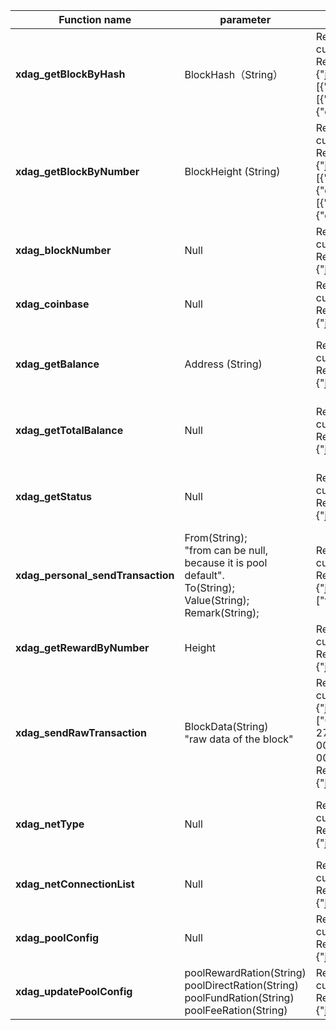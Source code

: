 | Function name                     | parameter                                                    | example                                                      | describe                                              |
|-----------------------------------| ------------------------------------------------------------ | ------------------------------------------------------------ | ----------------------------------------------------- |
| **xdag_getBlockByHash**           | BlockHash（String）                                          | Req:  <br />curl http://127.0.0.1:10001/ -s -X POST -H "Content-Type: application/json" --data "{\"jsonrpc\":\"2.0\",\"method\":\"xdag_getBlockByHash\",\"params\":[\"K/SSa8tdBR68IPdf7ArdWVNbJonW+kkR\"],\"id\":1}"   <br />Resp:  <br />{"jsonrpc":"2.0","id":1,"result":{"height":5,"balance":"0.000000000","blockTime":1652541119999,"timeStamp":1692202106879,"state":"Main","hash":"17c7ff3cb08b76b41149fad689265b5359dd0aec5ff720bc1e055dcb6b92f42b","address":"K/SSa8tdBR68IPdf7ArdWVNbJonW+kkR","remark":"XdagJ","diff":"0x227e96893d","type":"Main","flags":"3f","refs":[{"direction":2,"address":"K/SSa8tdBR68IPdf7ArdWVNbJonW+kkR","hashlow":"00000000000000001149fad689265b5359dd0aec5ff720bc1e055dcb6b92f42b","amount":"0.000000000"},{"direction":1,"address":"MzJG2KZdVOM16EmvDTZ8diuDlW0BScOc","hashlow":"00000000000000009cc349016d95832b767c360daf49e835e3545da6d8463233","amount":"0.000000000"}],"transactions":[{"direction":2,"hashlow":"00000000000000001149fad689265b5359dd0aec5ff720bc1e055dcb6b92f42b","address":"K/SSa8tdBR68IPdf7ArdWVNbJonW+kkR","amount":"1024.000000000","time":1652541119999,"remark":"XdagJ"},{"direction":1,"hashlow":"0000000000000000a040e909b697cfa5062a968f8acf9f00bb74520644e37455","address":"VXTjRAZSdLsAn8+Kj5YqBqXPl7YJ6UCg","amount":"1024.000000000","time":1652544234516,"remark":""}]}} | Enter blockhash  to return the block information      |
| **xdag_getBlockByNumber**         | BlockHeight  (String)                                        | Req:  <br />curl http://127.0.0.1:10001/ -s -X POST -H "Content-Type: application/json" --data "{\"jsonrpc\":\"2.0\",\"method\":\"xdag_blockNumber\",\"params\":[],\"id\":1}"  <br />Resp: <br />{"jsonrpc":"2.0","id":1,"result":{"height":6,"balance":"0.000000000","blockTime":1652541375999,"timeStamp":1692202369023,"state":"Main","hash":"b6d9ae965c74b53ae521e9149fade12d82366ed3b6aed65282100c6e8e59c5d9","address":"2cVZjm4MEIJS1q620242gi3hrZ8U6SHl","remark":"XdagJ","diff":"0x23e5005c0a","type":"Main","flags":"3f","refs":[{"direction":2,"address":"2cVZjm4MEIJS1q620242gi3hrZ8U6SHl","hashlow":"0000000000000000e521e9149fade12d82366ed3b6aed65282100c6e8e59c5d9","amount":"0.000000000"},{"direction":1,"address":"K/SSa8tdBR68IPdf7ArdWVNbJonW+kkR","hashlow":"00000000000000001149fad689265b5359dd0aec5ff720bc1e055dcb6b92f42b","amount":"0.000000000"},{"direction":1,"address":"3asjCLlpKDXzRzHjrS5FjlHJtNkpziLt","hashlow":"0000000000000000ed22ce29d9b4c9518e452eade33147f3352869b90823abdd","amount":"0.000000000"}],"transactions":[{"direction":2,"hashlow":"0000000000000000e521e9149fade12d82366ed3b6aed65282100c6e8e59c5d9","address":"2cVZjm4MEIJS1q620242gi3hrZ8U6SHl","amount":"1024.000000000","time":1652541375999,"remark":"XdagJ"},{"direction":1,"hashlow":"0000000000000000da8fe5e906dd98d34b64fb26139d1b8845acd9b461b2a8e5","address":"5aiyYbTZrEWIG50TJvtkS9OY3Qbp5Y/a","amount":"1024.000000000","time":1652544234518,"remark":""}]}} | Enter block height to return block information        |
| **xdag_blockNumber**              | Null                                                         | Req:  <br />curl http://127.0.0.1:10001/ -s -X POST -H "Content-Type: application/json" --data "{\"jsonrpc\":\"2.0\",\"method\":\"xdag_blockNumber\",\"params\":[],\"id\":1}" <br />Resp: <br />{"jsonrpc":"2.0","id":1,"result":"5"} | Used to return the current main block height          |
| **xdag_coinbase**                 | Null                                                         | Req:  <br />curl http://127.0.0.1:10001/ -s -X POST -H "Content-Type: application/json" --data "{\"jsonrpc\":\"2.0\",\"method\":\"xdag_coinbase\",\"params\":[],\"id\":1}"  <br />Resp:  <br />{"jsonrpc":"2.0","id":1,"result":"K5q0ews/ma110QLUzePetOdU+EwYKrud"} | Used to return the current pool miner                 |
| **xdag_getBalance**               | Address  (String)                                            | Req:  <br />curl http://127.0.0.1:10001/ -s -X POST -H "Content-Type: application/json" --data "{\"jsonrpc\":\"2.0\",\"method\":\"xdag_getBalance\",\"params\":[\"K5q0ews/ma110QLUzePetOdU+EwYKrud\"],\"id\":1}"  <br />Resp:  <br />{"jsonrpc":"2.0","id":1,"result":"1024.000000000"} | Enter an address to return the balance of the address |
| **xdag_getTotalBalance**          | Null                                                         | Req:  <br />curl http://127.0.0.1:10001/ -s -X POST -H "Content-Type: application/json" --data "{\"jsonrpc\":\"2.0\",\"method\":\"xdag_getTotalBalance\",\"params\":[],\"id\":1}"  <br />Resp:  <br />{"jsonrpc":"2.0","id":1,"result":"5120.000000000"} | Used to return the current balance of this pool       |
| **xdag_getStatus**                | Null                                                         | Req:  <br />curl http://127.0.0.1:10001/ -s -X POST -H "Content-Type: application/json" --data "{\"jsonrpc\":\"2.0\",\"method\":\"xdag_getStatus\",\"params\":[],\"id\":1}"  <br />Resp:  <br />{"jsonrpc":"2.0","id":1,"result":{"nblock":"410","totalNblocks":"410","nmain":"355","totalNmain":"355","curDiff":"0x8cdcc571bb0","netDiff":"0x8cdcc571bb0","hashRateOurs":"4.6310760077049364E-15","hashRateTotal":"4.6310760077049364E-15","ourSupply":"363520.000000000","netSupply":"363520.000000000"}} | Used to return the status of the XDAG network         |
| **xdag_personal_sendTransaction** | From(String);   <br />"from can be null, because it is pool default". <br />To(String);   <br />  Value(String); Remark(String); | Req: <br />curl http://127.0.0.1:10001/ -s -X POST -H "Content-Type: application/json" --data "{\"jsonrpc\":\"2.0\",\"method\":\"xdag_personal_sendTransaction\",\"params\":[{\"to\":\"K5q0ews/ma110QLUzePetOdU+EwYKrud\",\"value\": \"100\",\"remark\":\"test\"},\"password\"],\"id\":1}"  #replace password  <br />Resp:  <br />{"jsonrpc":"2.0","id":1,"result":["vdRhmOwyMnZGWa175jIeGM8wRKxFD4R8","5OzeDiBqW3B6mtTeETgtR3WaVMKtB4+1","XUpG7kNvo+Ry0NYdPXSZCosaKdA2DfyR","byoUkvt9Y3jOLHjNpoiAJiwNT5ERSo+D","/7Fbib4Q/hONloUxX0lFNr28zEGdzOFp","9ECM/iCC9llyMfESZqDujftpkACcvR3R","eYi9z1vmNHNQqsXyXnzeq/gUlS7//WhQ","srN4XT6jPIrBWZ+OZZRydE/0bqZavjQZ","iXekUXBKRhuPWou7ChFZAmyrHEOfFVuI","LHhaVsyA8BSdumNlxTJ4o5j+I1IyeXj2"]} | Used to transfer from pool to other address           |
| **xdag_getRewardByNumber**        | Height                                                       | Req: <br />curl http://127.0.0.1:10001/ -s -X POST -H "Content-Type: application/json" --data "{\"jsonrpc\":\"2.0\",\"method\":\"xdag_getRewardByNumber\",\"params\":[\"1000\"],\"id\":1}"  <br />Resp:  <br />{"jsonrpc":"2.0","id":1,"result":"1024.000000000"} | Used to return the reward of some height              |
| **xdag_sendRawTransaction**       | BlockData(String) <br /> "raw data of the block"             | Req:  <br />curl http://127.0.0.1:10001/ -s -X POST -H "Content-Type: application/json" --data "  <br /> {\"jsonrpc\":\"2.0\",\"method\":\"xdag_sendRawTransaction\",\"params\":  <br />[\"00000000000000002863550000000000feffed9d7d01000000000000000000005d453264dfe0f2dcd0b09fff8db233af668bf7aa873176470000000064000000defb03f1a99ce1498f19afa5b0c752d5409bb2fdc4e087e10000000064000000506bc1dc099358e5137292f4efdd57e400f29ba5132aa5d12b18dac1c1f6aaba12dfa82f55245fb4a8a8ddbbe2eb970f80347741ff0907e8844630004981eb230a329c87c  <br />2736c8067e7a15190587502e5bf761e4f919aaf84ce62b3f1f5cffc0000000000000000000000000000000000000000000000000000000000000000000000000000000000000000000000000000000000000000000000000000000000000000000000000000000000000000000000000000000000000000000000000000000000000000000000000000000000000000000000000000000000000000000000000000  <br />00000000000000000000000000000000000000000000000000000000000000000000000000000000000000000000000000000000000000000000000000000000000000000000000000000000000000000000000000000000000000000000000000000000000000000000000000000000000000000000000000000000000000000000000000000000000000000000000000000000000000000000000000000000  <br />0000000000000000000000000000000000000000000000000000(TxBlockRawDate)\"],\"id\":1}"  <br />Resp: <br />{"jsonrpc":"2.0","id":1,"result":"MWdnWaYpLMwlazfFwmk4onmNE82JVFTB(BlockHash)"} | Used to send transactions                             |
| **xdag_netType**                  | Null                                                         | Req:  <br />curl http://127.0.0.1:10001/ -s -X POST -H "Content-Type: application/json" --data "{\"jsonrpc\":\"2.0\",\"method\":\"xdag_netType\",\"params\":[],\"id\":1}"  <br />Resp:  <br />{"jsonrpc":"2.0","id":1,"result":"testnet"} | Used to return the net type xdag running for          |
| **xdag_netConnectionList**        | Null                                                         | Req:  <br />curl http://127.0.0.1:10001/ -s -X POST -H "Content-Type: application/json" --data "{\"jsonrpc\":\"2.0\",\"method\":\"xdag_netConnectionList\",\"params\":[],\"id\":1}"  <br />Resp:  <br />{"jsonrpc":"2.0","id":1,"result":[{"nodeAddress":"localhost:8002","connectTime":1654431183389,"inBound":1744,"outBound":1101},{"nodeAddress":"localhost:61179","connectTime":1654431099718,"inBound":7949,"outBound":5623}]}Used to return the net conn list | Used to return the net connect list                   |
| **xdag_poolConfig**               | Null                                                         | Req:  <br />curl http://127.0.0.1:10001/ -s -X POST -H "Content-Type: application/json" --data "{\"jsonrpc\":\"2.0\",\"method\":\"xdag_poolConfig\",\"params\":[],\"id\":1}"  <br />Resp:  <br />{"jsonrpc":"2.0","id":1,"result":{"poolIp":"127.0.0.1","poolPort":7001,"nodeIp":"127.0.0.1","nodePort":8001,"globalMinerLimit":8192,"maxConnectMinerPerIp":256,"maxMinerPerAccount":256,"poolFeeRation":"5.0","poolRewardRation":"5.0","poolDirectRation":"5.0","poolFundRation":"5.0"}} | Used to get pool config                               |
| **xdag_updatePoolConfig**         | poolRewardRation(String) poolDirectRation(String) poolFundRation(String) poolFeeRation(String) | Req:  <br />curl http://127.0.0.1:10001/ -s -X POST -H "Content-Type: application/json" --data "{\"jsonrpc\":\"2.0\",\"method\":\"xdag_updatePoolConfig\",\"params\":[{\"poolFeeRation\":\"12\",\"poolRewardRation\":\"11\",\"poolDirectRation\":\"13\",\"poolFundRation\":\"14.2\"},\"password\"],\"id\":1}"  <br />Resp:  <br />{"jsonrpc":"2.0","id":1,"result":"Success"} | Used to update award configuration                    |



